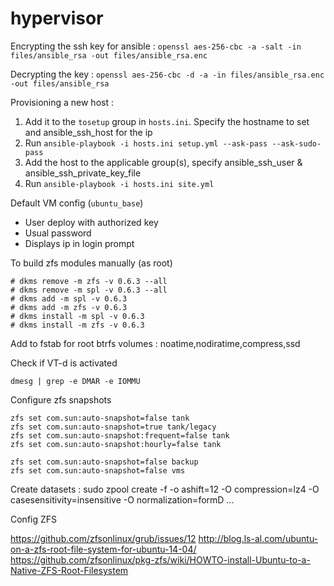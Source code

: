 hypervisor
==========

Encrypting the ssh key for ansible :
`openssl aes-256-cbc -a -salt -in files/ansible_rsa -out files/ansible_rsa.enc`

Decrypting the key :
`openssl aes-256-cbc -d -a -in files/ansible_rsa.enc -out files/ansible_rsa`

Provisioning a new host :

1. Add it to the `tosetup` group in `hosts.ini`. Specify the hostname to set and ansible_ssh_host for the ip
2. Run `ansible-playbook -i hosts.ini setup.yml --ask-pass --ask-sudo-pass`
3. Add the host to the applicable group(s), specify ansible_ssh_user & ansible_ssh_private_key_file
4. Run `ansible-playbook -i hosts.ini site.yml`

Default VM config (`ubuntu_base`)
- User deploy with authorized key
- Usual password
- Displays ip in login prompt

To build zfs modules manually (as root)

```
# dkms remove -m zfs -v 0.6.3 --all
# dkms remove -m spl -v 0.6.3 --all
# dkms add -m spl -v 0.6.3
# dkms add -m zfs -v 0.6.3
# dkms install -m spl -v 0.6.3
# dkms install -m zfs -v 0.6.3
```

Add to fstab for root btrfs volumes : noatime,nodiratime,compress,ssd

Check if VT-d is activated

`dmesg | grep -e DMAR -e IOMMU`

Configure zfs snapshots

```
zfs set com.sun:auto-snapshot=false tank
zfs set com.sun:auto-snapshot=true tank/legacy
zfs set com.sun:auto-snapshot:frequent=false tank
zfs set com.sun:auto-snapshot:hourly=false tank

zfs set com.sun:auto-snapshot=false backup
zfs set com.sun:auto-snapshot=false vms
```

Create datasets :
sudo zpool create -f -o ashift=12 -O compression=lz4 -O casesensitivity=insensitive -O normalization=formD ...


Config ZFS

https://github.com/zfsonlinux/grub/issues/12
http://blog.ls-al.com/ubuntu-on-a-zfs-root-file-system-for-ubuntu-14-04/
https://github.com/zfsonlinux/pkg-zfs/wiki/HOWTO-install-Ubuntu-to-a-Native-ZFS-Root-Filesystem
